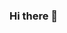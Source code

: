 ### Hi there 👋

<!--
**MechasGod/MechasGod** is a ✨ _special_ ✨ repository because its `README.md` (this file) appears on your GitHub profile.

Here are some ideas to get you started:

- 🔭 I’m currently working on improve mi developing skills
- 🌱 I’m currently learning C++, JavaScript, React, Next.js
- 🤔 I’m looking for help with 
- 💬 Ask me about ...NFN
- 📫 How to reach me: ...NFN
- 😄 Pronouns: he/him
- ⚡ Fun fact: ...NFN
-->
